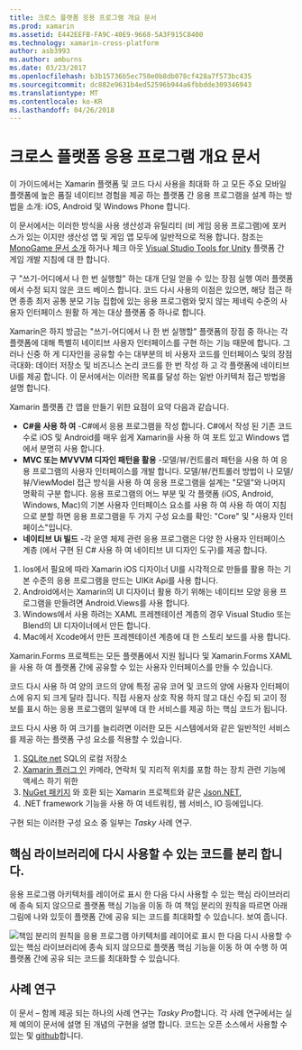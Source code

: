 ```yaml
---
title: 크로스 플랫폼 응용 프로그램 개요 문서
ms.prod: xamarin
ms.assetid: E442EEFB-FA9C-40E9-9668-5A3F915C8400
ms.technology: xamarin-cross-platform
author: asb3993
ms.author: amburns
ms.date: 03/23/2017
ms.openlocfilehash: b3b15736b5ec750e0b8db078cf428a7f573bc435
ms.sourcegitcommit: dc882e9631b4ed52596b944a6fbbdde309346943
ms.translationtype: MT
ms.contentlocale: ko-KR
ms.lasthandoff: 04/26/2018
---
```

# <a name="building-cross-platform-applications-overview"></a>크로스 플랫폼 응용 프로그램 개요 문서

이 가이드에서는 Xamarin 플랫폼 및 코드 다시 사용을 최대화 하 고 모든 주요 모바일 플랫폼에 높은 품질 네이티브 경험을 제공 하는 플랫폼 간 응용 프로그램을 설계 하는 방법을 소개: iOS, Android 및 Windows Phone 합니다.

이 문서에서는 이러한 방식을 사용 생산성과 유틸리티 (비 게임 응용 프로그램)에 포커스가 있는 이지만 생산성 앱 및 게임 앱 모두에 일반적으로 적용 합니다. 참조는 [MonoGame 문서 소개](~/graphics-games/monogame/introduction/index.md) 하거나 체크 아웃 [Visual Studio Tools for Unity](https://docs.microsoft.com/visualstudio/cross-platform/visual-studio-tools-for-unity) 플랫폼 간 게임 개발 지침에 대 한 합니다.

구 "쓰기-어디에서 나 한 번 실행할" 하는 대개 단일 얻을 수 있는 장점 실행 여러 플랫폼에서 수정 되지 않은 코드 베이스 합니다. 코드 다시 사용의 이점은 있으면, 해당 접근 하면 종종 최저 공통 분모 기능 집합에 있는 응용 프로그램와 맞지 않는 제네릭 수준의 사용자 인터페이스 원활 하 게는 대상 플랫폼 중 하나로 합니다.

Xamarin은 하지 방금는 "쓰기-어디에서 나 한 번 실행할" 플랫폼의 장점 중 하나는 각 플랫폼에 대해 특별히 네이티브 사용자 인터페이스를 구현 하는 기능 때문에 합니다. 그러나 신중 하 게 디자인을 공유할 수는 대부분의 비 사용자 코드를 인터페이스 및의 장점 극대화: 데이터 저장소 및 비즈니스 논리 코드를 한 번 작성 하 고 각 플랫폼에 네이티브 Ui를 제공 합니다. 이 문서에서는 이러한 목표를 달성 하는 일반 아키텍처 접근 방법을 설명 합니다.

Xamarin 플랫폼 간 앱을 만들기 위한 요점이 요약 다음과 같습니다.

-   **C#을 사용 하 여** -C#에서 응용 프로그램을 작성 합니다. C#에서 작성 된 기존 코드 수로 iOS 및 Android를 매우 쉽게 Xamarin을 사용 하 여 포트 있고 Windows 앱에서 분명히 사용 합니다.
-   **MVC 또는 MVVVM 디자인 패턴을 활용** -모델/뷰/컨트롤러 패턴을 사용 하 여 응용 프로그램의 사용자 인터페이스를 개발 합니다. 모델/뷰/컨트롤러 방법이 나 모델/뷰/ViewModel 접근 방식을 사용 하 여 응용 프로그램을 설계는 "모델"와 나머지 명확히 구분 합니다. 응용 프로그램의 어느 부분 및 각 플랫폼 (iOS, Android, Windows, Mac)의 기본 사용자 인터페이스 요소를 사용 하 여 사용 하 여이 지침으로 분할 하면 응용 프로그램을 두 가지 구성 요소를 확인: "Core" 및 "사용자 인터페이스"입니다.
-   **네이티브 Ui 빌드** -각 운영 체제 관련 응용 프로그램은 다양 한 사용자 인터페이스 계층 (에서 구현 된 C# 사용 하 여 네이티브 UI 디자인 도구)를 제공 합니다.

1.  Ios에서 필요에 따라 Xamarin iOS 디자이너 UI를 시각적으로 만들를 활용 하는 기본 수준의 응용 프로그램을 만드는 UIKit Api를 사용 합니다.
1.  Android에서는 Xamarin의 UI 디자이너 활용 하기 위해는 네이티브 모양 응용 프로그램을 만들려면 Android.Views를 사용 합니다.
1.  Windows에서 사용 하려는 XAML 프레젠테이션 계층의 경우 Visual Studio 또는 Blend의 UI 디자이너에서 만든 합니다.
1.  Mac에서 Xcode에서 만든 프레젠테이션 계층에 대 한 스토리 보드를 사용 합니다.

Xamarin.Forms 프로젝트는 모든 플랫폼에서 지원 됩니다 및 Xamarin.Forms XAML을 사용 하 여 플랫폼 간에 공유할 수 있는 사용자 인터페이스를 만들 수 있습니다. 

코드 다시 사용 하 여 양의 코드의 양에 특정 공유 코어 및 코드의 양에 사용자 인터페이스에 유지 되 크게 달라 집니다. 직접 사용자 상호 작용 하지 않고 대신 수집 되 고이 정보를 표시 하는 응용 프로그램의 일부에 대 한 서비스를 제공 하는 핵심 코드가 됩니다.

코드 다시 사용 하 여 크기를 늘리려면 이러한 모든 시스템에서와 같은 일반적인 서비스를 제공 하는 플랫폼 구성 요소를 적용할 수 있습니다.

1.   [SQLite net](https://www.nuget.org/packages/sqlite-net-pcl/) SQL의 로컬 저장소
1.   [Xamarin 플러그 인](https://xamarin.com/plugins) 카메라, 연락처 및 지리적 위치를 포함 하는 장치 관련 기능에 액세스 하기 위한
1.   [NuGet 패키지](https://nuget.org) 와 호환 되는 Xamarin 프로젝트와 같은 [Json.NET](https://www.nuget.org/packages/Newtonsoft.Json/),
1.  .NET framework 기능을 사용 하 여 네트워킹, 웹 서비스, IO 등에입니다.


구현 되는 이러한 구성 요소 중 일부는 *Tasky* 사례 연구.

 <a name="Separate_Reusable_Code_into_a_Core_Library" />


## <a name="separate-reusable-code-into-a-core-library"></a>핵심 라이브러리에 다시 사용할 수 있는 코드를 분리 합니다.

응용 프로그램 아키텍처를 레이어로 표시 한 다음 다시 사용할 수 있는 핵심 라이브러리에 종속 되지 않으므로 플랫폼 핵심 기능을 이동 하 여 책임 분리의 원칙을 따르면 아래 그림에 나와 있듯이 플랫폼 간에 공유 되는 코드를 최대화할 수 있습니다. 보여 줍니다.

 ![](overview-images/layers2.png "책임 분리의 원칙을 응용 프로그램 아키텍처를 레이어로 표시 한 다음 다시 사용할 수 있는 핵심 라이브러리에 종속 되지 않으므로 플랫폼 핵심 기능을 이동 하 여 수행 하 여 플랫폼 간에 공유 되는 코드를 최대화할 수 있습니다.")

 <a name="Case_Studies" />


## <a name="case-studies"></a>사례 연구

이 문서 – 함께 제공 되는 하나의 사례 연구는 *Tasky Pro*합니다. 각 사례 연구에서는 실제 예의이 문서에 설명 된 개념의 구현을 설명 합니다. 코드는 오픈 소스에서 사용할 수 있는 및 [github](https://github.com/xamarin/mobile-samples/)합니다.
